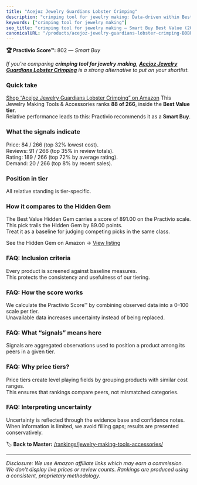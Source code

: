 ```yaml
---
title: "Acejoz Jewelry Guardians Lobster Crimping"
description: "crimping tool for jewelry making: Data-driven within Best Value ranking using the Practivio Score™. Positioned by quality, value, demand, findability, momentum."
keywords: ["crimping tool for jewelry making"]
seo_title: "crimping tool for jewelry making — Smart Buy Best Value (2025)"
canonicalURL: "/products/acejoz-jewelry-guardians-lobster-crimping-B0BP6TDPHH/"
---
```


**🏆 Practivio Score™:** 802 — _Smart Buy_


*If you're comparing **crimping tool for jewelry making**, **[Acejoz Jewelry Guardians Lobster Crimping](https://www.amazon.com/dp/B0BP6TDPHH?tag=practivio-20)** is a strong alternative to put on your shortlist.*
### Quick take
[Shop “Acejoz Jewelry Guardians Lobster Crimping” on Amazon](https://www.amazon.com/dp/B0BP6TDPHH?tag=practivio-20)
This Jewelry Making Tools & Accessories ranks **88 of 266**, inside the **Best Value tier**.  
Relative performance leads to this: Practivio recommends it as a **Smart Buy**.

### What the signals indicate
Price: 84 / 266 (top 32% lowest cost).  
Reviews: 91 / 266 (top 35% in review totals).  
Rating: 189 / 266 (top 72% by average rating).  
Demand: 20 / 266 (top 8% by recent sales).

### Position in tier
All relative standing is tier-specific.

### How it compares to the Hidden Gem
The Best Value Hidden Gem carries a score of 891.00 on the Practivio scale.  
This pick trails the Hidden Gem by 89.00 points.  
Treat it as a baseline for judging competing picks in the same class.  

See the Hidden Gem on Amazon → [View listing](https://www.amazon.com/dp/B00K18YIOU?tag=practivio-20)

### FAQ: Inclusion criteria
Every product is screened against baseline measures.  
This protects the consistency and usefulness of our tiering.

### FAQ: How the score works
We calculate the Practivio Score™ by combining observed data into a 0–100 scale per tier.  
Unavailable data increases uncertainty instead of being replaced.

### FAQ: What “signals” means here
Signals are aggregated observations used to position a product among its peers in a given tier.

### FAQ: Why price tiers?
Price tiers create level playing fields by grouping products with similar cost ranges.  
This ensures that rankings compare peers, not mismatched categories.

### FAQ: Interpreting uncertainty
Uncertainty is reflected through the evidence base and confidence notes.  
When information is limited, we avoid filling gaps; results are presented conservatively.


🏷️ **Back to Master:** [/rankings/jewelry-making-tools-accessories/](/rankings/jewelry-making-tools-accessories/)

---
_Disclosure: We use Amazon affiliate links which may earn a commission. We don’t display live prices or review counts. Rankings are produced using a consistent, proprietary methodology._
